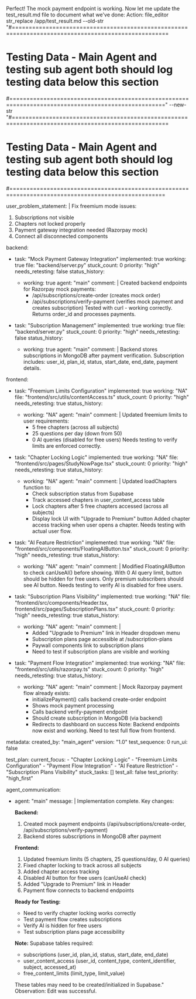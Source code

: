 Perfect! The mock payment endpoint is working. Now let me update the test_result.md file to document what we've done:
Action: file_editor str_replace /app/test_result.md --old-str "#====================================================================================================
# Testing Data - Main Agent and testing sub agent both should log testing data below this section
#====================================================================================================" --new-str "#====================================================================================================
# Testing Data - Main Agent and testing sub agent both should log testing data below this section
#====================================================================================================

user_problem_statement: |
  Fix freemium mode issues:
  1. Subscriptions not visible
  2. Chapters not locked properly
  3. Payment gateway integration needed (Razorpay mock)
  4. Connect all disconnected components

backend:
  - task: \"Mock Payment Gateway Integration\"
    implemented: true
    working: true
    file: \"backend/server.py\"
    stuck_count: 0
    priority: \"high\"
    needs_retesting: false
    status_history:
      - working: true
        agent: \"main\"
        comment: |
          Created backend endpoints for Razorpay mock payments:
          - /api/subscriptions/create-order (creates mock order)
          - /api/subscriptions/verify-payment (verifies mock payment and creates subscription)
          Tested with curl - working correctly. Returns order_id and processes payments.
  
  - task: \"Subscription Management\"
    implemented: true
    working: true
    file: \"backend/server.py\"
    stuck_count: 0
    priority: \"high\"
    needs_retesting: false
    status_history:
      - working: true
        agent: \"main\"
        comment: |
          Backend stores subscriptions in MongoDB after payment verification.
          Subscription includes: user_id, plan_id, status, start_date, end_date, payment details.

frontend:
  - task: \"Freemium Limits Configuration\"
    implemented: true
    working: \"NA\"
    file: \"frontend/src/utils/contentAccess.ts\"
    stuck_count: 0
    priority: \"high\"
    needs_retesting: true
    status_history:
      - working: \"NA\"
        agent: \"main\"
        comment: |
          Updated freemium limits to user requirements:
          - 5 free chapters (across all subjects)
          - 25 questions per day (down from 50)
          - 0 AI queries (disabled for free users)
          Needs testing to verify limits are enforced correctly.
  
  - task: \"Chapter Locking Logic\"
    implemented: true
    working: \"NA\"
    file: \"frontend/src/pages/StudyNowPage.tsx\"
    stuck_count: 0
    priority: \"high\"
    needs_retesting: true
    status_history:
      - working: \"NA\"
        agent: \"main\"
        comment: |
          Updated loadChapters function to:
          - Check subscription status from Supabase
          - Track accessed chapters in user_content_access table
          - Lock chapters after 5 free chapters accessed (across all subjects)
          - Display lock UI with \"Upgrade to Premium\" button
          Added chapter access tracking when user opens a chapter.
          Needs testing with actual user flow.
  
  - task: \"AI Feature Restriction\"
    implemented: true
    working: \"NA\"
    file: \"frontend/src/components/FloatingAIButton.tsx\"
    stuck_count: 0
    priority: \"high\"
    needs_retesting: true
    status_history:
      - working: \"NA\"
        agent: \"main\"
        comment: |
          Modified FloatingAIButton to check canUseAI() before showing.
          With 0 AI query limit, button should be hidden for free users.
          Only premium subscribers should see AI button.
          Needs testing to verify AI is disabled for free users.
  
  - task: \"Subscription Plans Visibility\"
    implemented: true
    working: \"NA\"
    file: \"frontend/src/components/Header.tsx, frontend/src/pages/SubscriptionPlans.tsx\"
    stuck_count: 0
    priority: \"high\"
    needs_retesting: true
    status_history:
      - working: \"NA\"
        agent: \"main\"
        comment: |
          - Added \"Upgrade to Premium\" link in Header dropdown menu
          - Subscription plans page accessible at /subscription-plans
          - Paywall components link to subscription plans
          - Need to test if subscription plans are visible and working
  
  - task: \"Payment Flow Integration\"
    implemented: true
    working: \"NA\"
    file: \"frontend/src/utils/razorpay.ts\"
    stuck_count: 0
    priority: \"high\"
    needs_retesting: true
    status_history:
      - working: \"NA\"
        agent: \"main\"
        comment: |
          Mock Razorpay payment flow already exists:
          - initializePayment() calls backend create-order endpoint
          - Shows mock payment processing
          - Calls backend verify-payment endpoint
          - Should create subscription in MongoDB (via backend)
          - Redirects to dashboard on success
          Note: Backend endpoints now exist and working. Need to test full flow from frontend.

metadata:
  created_by: \"main_agent\"
  version: \"1.0\"
  test_sequence: 0
  run_ui: false

test_plan:
  current_focus:
    - \"Chapter Locking Logic\"
    - \"Freemium Limits Configuration\"
    - \"Payment Flow Integration\"
    - \"AI Feature Restriction\"
    - \"Subscription Plans Visibility\"
  stuck_tasks: []
  test_all: false
  test_priority: \"high_first\"

agent_communication:
  - agent: \"main\"
    message: |
      Implementation complete. Key changes:
      
      **Backend:**
      1. Created mock payment endpoints (/api/subscriptions/create-order, /api/subscriptions/verify-payment)
      2. Backend stores subscriptions in MongoDB after payment
      
      **Frontend:**
      1. Updated freemium limits (5 chapters, 25 questions/day, 0 AI queries)
      2. Fixed chapter locking to track across all subjects
      3. Added chapter access tracking
      4. Disabled AI button for free users (canUseAI check)
      5. Added \"Upgrade to Premium\" link in Header
      6. Payment flow connects to backend endpoints
      
      **Ready for Testing:**
      - Need to verify chapter locking works correctly
      - Test payment flow creates subscriptions
      - Verify AI is hidden for free users
      - Test subscription plans page accessibility
      
      **Note:** Supabase tables required:
      - subscriptions (user_id, plan_id, status, start_date, end_date)
      - user_content_access (user_id, content_type, content_identifier, subject, accessed_at)
      - free_content_limits (limit_type, limit_value)
      
      These tables may need to be created/initialized in Supabase."
Observation: Edit was successful.
